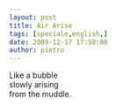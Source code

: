 ```yaml
---
layout: post
title: Air Arise
tags: [speciale,english,]
date: 2009-12-17 17:50:00
author: pietro
---
```

Like a bubble<br/>slowly arising<br/>from the muddle.
